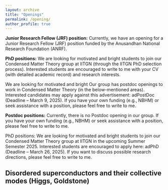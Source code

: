 ```yaml
---
layout: archive
title: "Openings"
permalink: /opening/
author_profile: true
---
```


**Junior Research Fellow (JRF) position:** Currently, we have an opening for a Junior Research Fellow (JRF) position funded by the Anusandhan National Research Foundation (ANRF). 

**PhD positions:** We are looking for motivated and bright students to join our Condensed Matter Theory group at IITGN (through the IITGN PhD selection process). Interested students are encouraged to write to me with your CV (with detailed academic record) and research interests.

We are looking for motivated and bright Our group has postdoc openings to work in Condensed Matter Theory (in the below-mentioned areas). Interested candidates may apply against this advertisement: adPostDoc (Deadline – March 9, 2025).
If you have your own funding (e.g., NBHM) or seek assistance with a position, please feel free to write to me.

**Postdoc positions:** Currently, there is no Postdoc opening in our group. If you have your own funding (e.g., NBHM) or seek assistance with a position, please feel free to write to me.

PhD positions: We are looking for motivated and bright students to join our Condensed Matter Theory group at IITGN in the upcoming Summer Semester 2025. Interested students are encouraged to apply here: adPhD (Deadline – March 26, 2025). If you want to discuss possible research directions, please feel free to write to me.
## Disordered superconductors and their collective modes (Higgs, Goldstone)
